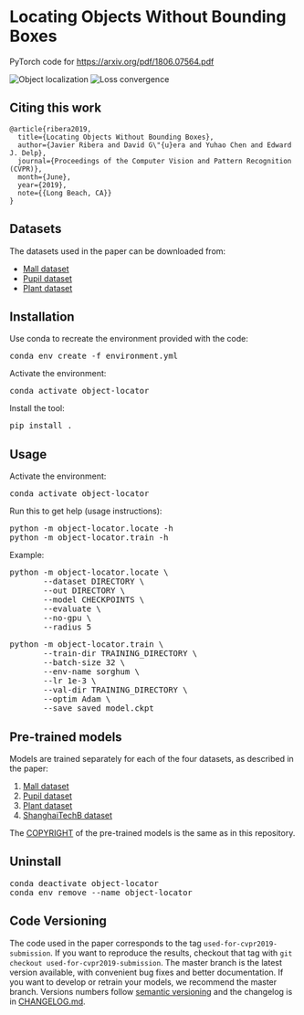# Locating Objects Without Bounding Boxes
PyTorch code for https://arxiv.org/pdf/1806.07564.pdf

![Object localization](https://i.postimg.cc/bNcFr9Pf/collage3x3.png)
![Loss convergence](https://i.postimg.cc/xC32tbYF/convergence-cropped.gif)
  

## Citing this work
```
@article{ribera2019,
  title={Locating Objects Without Bounding Boxes},
  author={Javier Ribera and David G\"{u}era and Yuhao Chen and Edward J. Delp},
  journal={Proceedings of the Computer Vision and Pattern Recognition (CVPR)},
  month={June},
  year={2019},
  note={{Long Beach, CA}}
}
```

## Datasets
  The datasets used in the paper can be downloaded from:
  - [Mall dataset](http://personal.ie.cuhk.edu.hk/~ccloy/downloads_mall_dataset.html)
  - [Pupil dataset](http://www.ti.uni-tuebingen.de/Pupil-detection.1827.0.html)
  - [Plant dataset](https://engineering.purdue.edu/~sorghum/dataset-plant-centers-2016)

## Installation
Use conda to recreate the environment provided with the code:
<pre>
conda env create -f environment.yml
</pre>

Activate the environment:
<pre>
conda activate object-locator
</pre>

Install the tool:
<pre>
pip install .
</pre>

## Usage  
Activate the environment:
<pre>
conda activate object-locator
</pre>

Run this to get help (usage instructions):
<pre>
python -m object-locator.locate -h
python -m object-locator.train -h
</pre>

Example:

<pre>
python -m object-locator.locate \
       --dataset DIRECTORY \
       --out DIRECTORY \
       --model CHECKPOINTS \
       --evaluate \
       --no-gpu \
       --radius 5
</pre>

<pre>
python -m object-locator.train \
       --train-dir TRAINING_DIRECTORY \
       --batch-size 32 \
       --env-name sorghum \
       --lr 1e-3 \
       --val-dir TRAINING_DIRECTORY \
       --optim Adam \
       --save saved_model.ckpt
</pre>

## Pre-trained models
Models are trained separately for each of the four datasets, as described in the paper:
1. [Mall dataset](https://lorenz.ecn.purdue.edu/~cvpr2019/pretrained_models/mall,lambdaa=1,BS=32,Adam,LR1e-4.ckpt)
2. [Pupil dataset](https://lorenz.ecn.purdue.edu/~cvpr2019/pretrained_models/pupil,lambdaa=1,BS=64,SGD,LR1e-3,p=-1,ultrasmallNet.ckpt)
3. [Plant dataset](https://lorenz.ecn.purdue.edu/~cvpr2019/pretrained_models/plants_20160613_F54,BS=32,Adam,LR1e-5,p=-1.ckpt)
4. [ShanghaiTechB dataset](https://lorenz.ecn.purdue.edu/~cvpr2019/pretrained_models/shanghai,lambdaa=1,p=-1,BS=32,Adam,LR=1e-4.ckpt)

The [COPYRIGHT](COPYRIGHT.txt) of the pre-trained models is the same as in this repository.

## Uninstall
<pre>
conda deactivate object-locator
conda env remove --name object-locator
</pre>


## Code Versioning
The code used in the paper corresponds to the tag `used-for-cvpr2019-submission`.
If you want to reproduce the results, checkout that tag with `git checkout used-for-cvpr2019-submission`.
The master branch is the latest version available, with convenient bug fixes and better documentation.
If you want to develop or retrain your models, we recommend the master branch.
Versions numbers follow [semantic versioning](https://semver.org) and the changelog is in [CHANGELOG.md](CHANGELOG.md).


